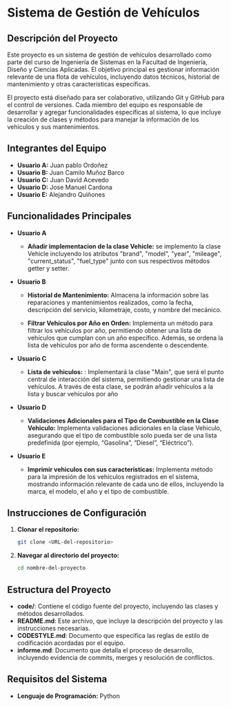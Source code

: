 # Sistema de Gestión de Vehículos

## Descripción del Proyecto

Este proyecto es un sistema de gestión de vehículos desarrollado como parte del curso de Ingeniería de Sistemas en la Facultad de Ingeniería, Diseño y Ciencias Aplicadas. El objetivo principal es gestionar información relevante de una flota de vehículos, incluyendo datos técnicos, historial de mantenimiento y otras características específicas.

El proyecto está diseñado para ser colaborativo, utilizando Git y GitHub para el control de versiones. Cada miembro del equipo es responsable de desarrollar y agregar funcionalidades específicas al sistema, lo que incluye la creación de clases y métodos para manejar la información de los vehículos y sus mantenimientos.

## Integrantes del Equipo

- **Usuario A:** Juan pablo Ordoñez
- **Usuario B:** Juan Camilo Muñoz Barco
- **Usuario C:** Juan David Acevedo
- **Usuario D:** Jose Manuel Cardona
- **Usuario E:** Alejandro Quiñones

## Funcionalidades Principales

- **Usuario A**

  - **Añadir implementacion de la clase Vehicle:** se implemento la clase Vehicle incluyendo los atributos "brand", "model", "year", "mileage", "current_status", "fuel_type" junto con sus respectivos métodos getter y setter.

- **Usuario B**

  - **Historial de Mantenimiento:** Almacena la información sobre las reparaciones y mantenimientos realizados, como la fecha, descripción del servicio, kilometraje, costo, y nombre del mecánico.

  - **Filtrar Vehículos por Año en Orden:** Implementa un método para filtrar los vehículos por año, permitiendo obtener una lista de vehículos que cumplan con un año específico. Además, se ordena la lista de vehículos por año de forma ascendente o descendente.

- **Usuario C**

  - **Lista de vehiculos:** : Implementará la clase "Main", que será el punto central de interacción del sistema, permitiendo gestionar una lista de vehículos. A través de esta clase, se podrán añadir vehículos a la lista y buscar vehículos por año

- **Usuario D**

  - **Validaciones Adicionales para el Tipo de Combustible en la Clase Vehiculo:** Implementa validaciones adicionales en la clase Vehiculo, asegurando que el tipo de combustible solo pueda ser de una lista predefinida (por ejemplo, “Gasolina”, “Diesel”, “Eléctrico”).

- **Usuario E**

  - **Imprimir vehiculos con sus caracteristicas:** Implementa método para la impresión de los vehículos registrados en el sistema, mostrando información relevante de cada uno de ellos, incluyendo la marca, el modelo, el año y el tipo de combustible.

## Instrucciones de Configuración

1. **Clonar el repositorio:**
   ```bash
   git clone <URL-del-repositorio>
   ```
2. **Navegar al directorio del proyecto:**
   ```bash
   cd nombre-del-proyecto
   ```

## Estructura del Proyecto

- **code/**: Contiene el código fuente del proyecto, incluyendo las clases y métodos desarrollados.
- **README.md**: Este archivo, que incluye la descripción del proyecto y las instrucciones necesarias.
- **CODESTYLE.md**: Documento que especifica las reglas de estilo de codificación acordadas por el equipo.
- **informe.md**: Documento que detalla el proceso de desarrollo, incluyendo evidencia de commits, merges y resolución de conflictos.

## Requisitos del Sistema

- **Lenguaje de Programación:** Python
